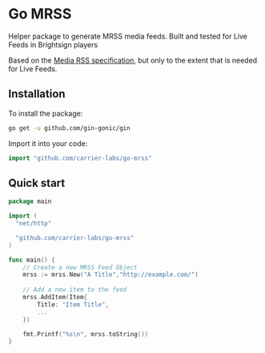 # Go MRSS

Helper package to generate MRSS media feeds. Built and tested for Live Feeds in Brightsign players

Based on the [Media RSS specification](http://search.yahoo.com/mrss/), but only to the extent that is needed for Live Feeds.

## Installation

To install the package:

```sh
go get -u github.com/gin-gonic/gin
```
Import it into your code:

```go
import "github.com/carrier-labs/go-mrss"
```

## Quick start


```go
package main

import (
  "net/http"

  "github.com/carrier-labs/go-mrss"
)

func main() {
    // Create a new MRSS Feed Object
    mrss := mrss.New("A Title","http://example.com/")
  
    // Add a new item to the feed
    mrss.AddItem(Item{
        Title: "Item Title",
        ...
    })

    fmt.Printf("%s\n", mrss.toString())
}
```
